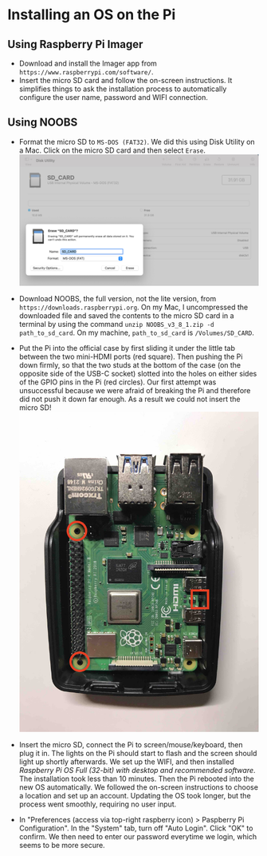 # Installing an OS on the Pi

## Using Raspberry Pi Imager
- Download and install the Imager app from `https://www.raspberrypi.com/software/`.
- Insert the micro SD card and follow the on-screen instructions. It simplifies things to ask the installation process to automatically configure the user name, password and WIFI connection.


## Using NOOBS

- Format the micro SD to `MS-DOS (FAT32)`. We did this using Disk Utility on a Mac. Click on the micro SD card and then select `Erase`.
    ![](figs/formatting_sd.png)

- Download NOOBS, the full version, not the lite version, from `https://downloads.raspberrypi.org`. On my Mac, I uncompressed the downloaded file and saved the contents to the micro SD card in a terminal by using the command `unzip NOOBS_v3_8_1.zip -d path_to_sd_card`. On my machine, `path_to_sd_card` is `/Volumes/SD_CARD`.

- Put the Pi into the official case by first sliding it under the little tab between the two mini-HDMI ports (red square). Then pushing the Pi down firmly, so that the two studs at the bottom of the case (on the opposite side of the USB-C socket) slotted into the holes on either sides of the GPIO pins in the Pi (red circles). Our first attempt was unsuccessful because we were afraid of breaking the Pi and therefore did not push it down far enough. As a result we could not insert the micro SD!
    ![](figs/case.jpg)
 
- Insert the micro SD, connect the Pi to screen/mouse/keyboard, then plug it in. The lights on the Pi should start to flash and the screen should light up shortly afterwards. We set up the WIFI, and then installed *Raspberry Pi OS Full (32-bit) with desktop and recommended software*. The installation took less than 10 minutes. Then the Pi rebooted into the new OS automatically. We followed the on-screen instructions to choose a location and set up an account. Updating the OS took longer, but the process went smoothly, requiring no user input.

- In "Preferences (access via top-right raspberry icon) > Paspberry Pi Configuration". In the "System" tab, turn off "Auto Login".  Click "OK" to confirm. We then need to enter our password everytime we login, which seems to be more secure.